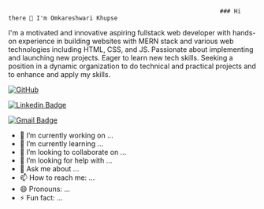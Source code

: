                                                                 ### Hi there 👋 I'm Omkareshwari Khupse
                                                                

I'm a motivated and innovative aspiring fullstack web developer with hands-on experience in building websites with MERN stack and various web technologies including HTML, CSS, and JS. Passionate about implementing and launching new projects. Eager to learn new tech skills. Seeking a position in a dynamic organization to do technical and practical projects and to enhance and apply my skills.

[![GitHub](https://img.shields.io/badge/-GitHub-181717?style=flat-square&logo=github&link=https://github.com/omi9jan)](https://github.com/omi9jan)



[![Linkedin Badge](https://img.shields.io/badge/-omkareshwari-blue?style=flat-square&logo=Linkedin&logoColor=white&link=https://www.linkedin.com/in/omkareshwari-khupse-g5815/)](https://www.linkedin.com/in/omkareshwari-khupse-g5815/)

[![Gmail Badge](https://img.shields.io/badge/-omikhupse09@gmail.com-c14438?style=flat-square&logo=Gmail&logoColor=white&link=mailto:omikhupse09@gmail.com)](mailto:omikhupse09@gmail.com)


- 🔭 I’m currently working on ...
- 🌱 I’m currently learning ...
- 👯 I’m looking to collaborate on ...
- 🤔 I’m looking for help with ...
- 💬 Ask me about ...
- 📫 How to reach me: ...
- 😄 Pronouns: ...
- ⚡ Fun fact: ...
